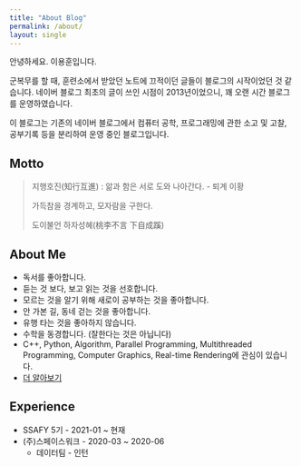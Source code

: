 ```yaml
---
title: "About Blog"
permalink: /about/
layout: single
---
```


안녕하세요. 이용훈입니다.

군복무를 할 때, 훈련소에서 받았던 노트에 끄적이던 글들이 블로그의 시작이었던 것 같습니다. 네이버 블로그 최초의 글이 쓰인 시점이 2013년이었으니, 꽤 오랜 시간 블로그를 운영하였습니다. 

이 블로그는 기존의 네이버 블로그에서 컴퓨터 공학, 프로그래밍에 관한 소고 및 고찰, 공부기록 등을 분리하여 운영 중인 블로그입니다.

## Motto

> 지행호진(知行互進) : 앎과 함은 서로 도와 나아간다. - 퇴계 이황
>
> 가득참을 경계하고, 모자람을 구한다.
>
> 도이불언 하자성혜(桃李不言 下自成蹊)

## About Me

- 독서를 좋아합니다.
- 듣는 것 보다, 보고 읽는 것을 선호합니다.
- 모르는 것을 알기 위해 새로이 공부하는 것을 좋아합니다.
- 안 가본 길, 동네 걷는 것을 좋아합니다.
- 유행 타는 것을 좋아하지 않습니다.
- 수학을 동경합니다. (잘한다는 것은 아닙니다)
- C++, Python, Algorithm, Parallel Programming, Multithreaded Programming, Computer Graphics, Real-time Rendering에 관심이 있습니다.
- [더 알아보기](https://www.notion.so/Root-a6aa338190c54d91a7bbe6724c1f46e1)

## Experience

- SSAFY 5기 - 2021-01 ~ 현재
- (주)스페이스워크 - 2020-03 ~ 2020-06
  - 데이터팀 - 인턴